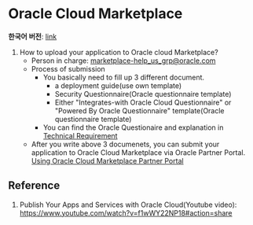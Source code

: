 # Oracle Cloud Marketplace

**한국어 버전**: [link](https://github.com/joungminko/oracle-cloud-marketplace/blob/master/README-kor.md)

1. How to upload your application to Oracle cloud Marketplace?
    - Person in charge: marketplace-help_us_grp@oracle.com
    - Process of submission
      - You basically need to fill up 3 different document.
        - a deployment guide(use own template)
        - Security Questionnaire(Oracle questionnaire template)
        - Either "Integrates-with Oracle Cloud Questionnaire" or "Powered By Oracle Questionnaire" template(Oracle questionnaire template)
      - You can find the Oracle Questionaire and explanation in [Technical Requirement](https://github.com/joungminko/oracle-cloud-marketplace/blob/master/technical-requirement.md)
    - After you write above 3 documenets, you can submit your application to Oracle Cloud Marketplace via Oracle Partner Portal. [Using Oracle Cloud Marketplace Partner Portal](https://github.com/joungminko/oracle-cloud-marketplace/blob/master/publisher-application.md)


## Reference
1. Publish Your Apps and Services with Oracle Cloud(Youtube video): https://www.youtube.com/watch?v=f1wWY22NP18#action=share
